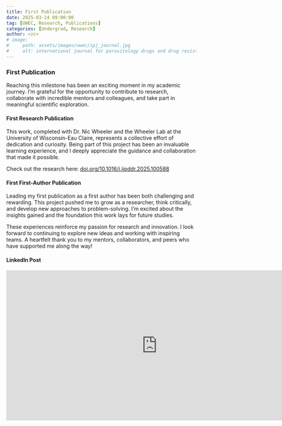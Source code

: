 ```yaml
---
title: First Publication
date: 2025-03-24 09:00:00
tag: [UWEC, Research, Publications]
categories: [Undergrad, Research]
author: <zc>    
# image:
#     path: assets/images/uwec/ipj_journal.jpg
#     alt: international journal for parasitology drugs and drug resistance cover
---
```


### First Publication

Reaching this milestone has been an exciting moment in my academic journey. I’m grateful for the opportunity to contribute to research, collaborate with incredible mentors and colleagues, and take part in meaningful scientific exploration.


#### First Research Publication
This work, completed with Dr. Nic Wheeler and the Wheeler Lab at the University of Wisconsin-Eau Claire, represents a collective effort of dedication and curiosity. Being part of this project has been an invaluable learning experience, and I deeply appreciate the guidance and collaboration that made it possible.

Check out the research here: [doi.org/10.1016/j.ijpddr.2025.100588](https://doi.org/10.1016/j.ijpddr.2025.100588)

#### First First-Author Publication
Leading my first publication as a first author has been both challenging and rewarding. This project pushed me to grow as a researcher, think critically, and develop new approaches to problem-solving. I’m excited about the insights gained and the foundation this work lays for future studies.

These experiences reinforce my passion for research and innovation. I look forward to continuing to explore new ideas and working with inspiring teams. A heartfelt thank you to my mentors, collaborators, and peers who have supported me along the way!

#### LinkedIn Post
<iframe src="https://www.linkedin.com/embed/feed/update/urn:li:share:7310011136790147073?collapsed=1" height="399" width="800" frameborder="0" allowfullscreen="" title="Embedded post"></iframe>
